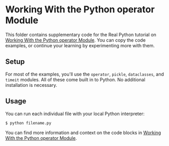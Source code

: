 # Working With the Python operator Module

This folder contains supplementary code for the Real Python tutorial on [Working With the Python operator Module](https://realpython.com/python-operator-module/). You can copy the code examples, or continue your learning by experimenting more with them.

## Setup

For most of the examples, you'll use the `operator`, `pickle`, `dataclasses`, and `timeit` modules.  All of these come built in to Python. No additional installation is necessary.

## Usage

You can run each individual file with your local Python interpreter:

```bash
$ python filename.py
```

You can find more information and context on the code blocks in [Working With the Python operator Module](https://realpython.com/python-operator-module/).
